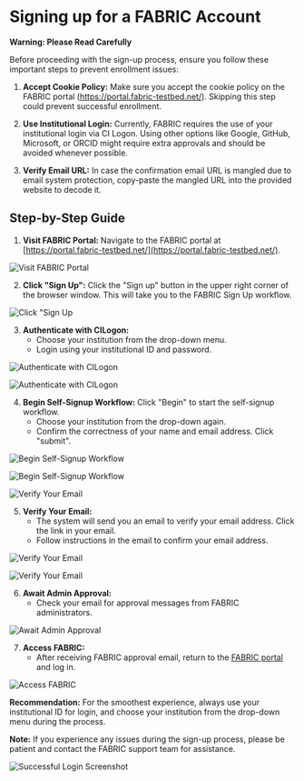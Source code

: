 # Signing up for a FABRIC Account

**Warning: Please Read Carefully**

Before proceeding with the sign-up process, ensure you follow these important steps to prevent enrollment issues:

1. **Accept Cookie Policy:** Make sure you accept the cookie policy on the FABRIC portal (https://portal.fabric-testbed.net/). Skipping this step could prevent successful enrollment.

2. **Use Institutional Login:** Currently, FABRIC requires the use of your institutional login via CI Logon. Using other options like Google, GitHub, Microsoft, or ORCID might require extra approvals and should be avoided whenever possible.

3. **Verify Email URL:** In case the confirmation email URL is mangled due to email system protection, copy-paste the mangled URL into the provided website to decode it.

## Step-by-Step Guide

1. **Visit FABRIC Portal:** Navigate to the FABRIC portal at [https://portal.fabric-testbed.net/](https://portal.fabric-testbed.net/).

![Visit FABRIC Portal](https://learn.fabric-testbed.net/wp-content/uploads/2021/08/CreateAccount-3-ClickSignUp-Annotated-1.png)

2. **Click "Sign Up":** Click the "Sign up" button in the upper right corner of the browser window. This will take you to the FABRIC Sign Up workflow.

![Click "Sign Up](https://learn.fabric-testbed.net/wp-content/uploads/2021/08/CreateAccount-4-Workflow1-Annotated.png)

3. **Authenticate with CILogon:**
   - Choose your institution from the drop-down menu.
   - Login using your institutional ID and password.
   
![Authenticate with CILogon](https://learn.fabric-testbed.net/wp-content/uploads/2021/08/CreateAccount-5-CILogon1-ChooseInstitution-Annotated.png)

![Authenticate with CILogon](https://learn.fabric-testbed.net/wp-content/uploads/2021/08/CreateAccount-7-UniversityIDPassword.png)

4. **Begin Self-Signup Workflow:** Click "Begin" to start the self-signup workflow.
   - Choose your institution from the drop-down again.
   - Confirm the correctness of your name and email address. Click "submit".

![Begin Self-Signup Workflow](https://learn.fabric-testbed.net/wp-content/uploads/2021/08/CreateAccount-8-Comanage-1-Annotated.png)

![Begin Self-Signup Workflow](https://learn.fabric-testbed.net/wp-content/uploads/2021/08/CreateAccount-5-CILogon1-ChooseInstitution-Annotated.png)

![Verify Your Email](https://learn.fabric-testbed.net/wp-content/uploads/2021/08/CreateAccount-10-Comanage-2-Annotated.png)

5. **Verify Your Email:**
   - The system will send you an email to verify your email address. Click the link in your email.
   - Follow instructions in the email to confirm your email address.

![Verify Your Email](https://learn.fabric-testbed.net/wp-content/uploads/2021/08/CreateAccount-11-Workflow-2-CHECK-EMAIL-Annotated.png)

![Verify Your Email](https://learn.fabric-testbed.net/wp-content/uploads/2021/08/CreateAccount-12-Email-Annotated.png)

6. **Await Admin Approval:**
   - Check your email for approval messages from FABRIC administrators.

![Await Admin Approval](https://learn.fabric-testbed.net/wp-content/uploads/2021/08/CreateAccount-15-WaitAndCheckEmailForApproval.png)

7. **Access FABRIC:**
   - After receiving FABRIC approval email, return to the [FABRIC portal](https://portal.fabric-testbed.net/) and log in.

![Access FABRIC](https://learn.fabric-testbed.net/wp-content/uploads/2021/08/CreateAccount-16-ReturnToPortal-Login-Annotated.png)

**Recommendation:**
For the smoothest experience, always use your institutional ID for login, and choose your institution from the drop-down menu during the process.

**Note:** If you experience any issues during the sign-up process, please be patient and contact the FABRIC support team for assistance.

![Successful Login Screenshot](https://learn.fabric-testbed.net/wp-content/uploads/2021/08/CreateAccount-18-Success-Annotated.png)


